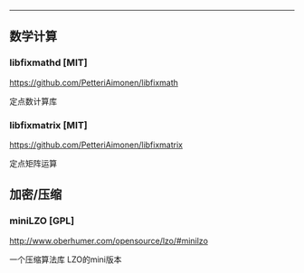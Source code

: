 

---





## 数学计算

### libfixmathd [MIT]

https://github.com/PetteriAimonen/libfixmath

定点数计算库


### libfixmatrix [MIT]

https://github.com/PetteriAimonen/libfixmatrix

定点矩阵运算


## 加密/压缩

### miniLZO [GPL]

http://www.oberhumer.com/opensource/lzo/#minilzo

一个压缩算法库 LZO的mini版本
